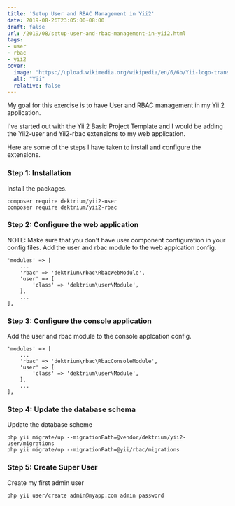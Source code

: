 ```yaml
---
title: 'Setup User and RBAC Management in Yii2'
date: 2019-08-26T23:05:00+08:00
draft: false
url: /2019/08/setup-user-and-rbac-management-in-yii2.html
tags:
- user
- rbac
- yii2
cover:
  image: "https://upload.wikimedia.org/wikipedia/en/6/6b/Yii-logo-transparent.png"
  alt: "Yii"
  relative: false
---
```


My goal for this exercise is to have User and RBAC management in my Yii 2 application.

I've started out with the Yii 2 Basic Project Template and I would be adding the Yii2-user and Yii2-rbac extensions to my web application.

Here are some of the steps I have taken to install and configure the extensions.

### Step 1: Installation

Install the packages.

```
composer require dektrium/yii2-user
composer require dektrium/yii2-rbac
```

### Step 2: Configure the web application

NOTE: Make sure that you don't have user component configuration in your config files.
Add the user and rbac module to the web applcation config.

```
'modules' => [
    ...
    'rbac' => 'dektrium\rbac\RbacWebModule',
    'user' => [
        'class' => 'dektrium\user\Module',
    ],
    ...
],
```

### Step 3: Configure the console application

Add the user and rbac module to the console applcation config.

```
'modules' => [
    ...
    'rbac' => 'dektrium\rbac\RbacConsoleModule',
    'user' => [
        'class' => 'dektrium\user\Module',
    ],
    ...
],
```

### Step 4: Update the database schema

Update the database scheme

```
php yii migrate/up --migrationPath=@vendor/dektrium/yii2-user/migrations
php yii migrate/up --migrationPath=@yii/rbac/migrations
```

### Step 5: Create Super User

Create my first admin user

```
php yii user/create admin@myapp.com admin password
```